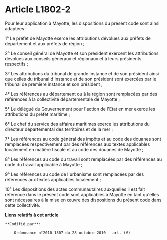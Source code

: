 # Article L1802-2

Pour leur application à Mayotte, les dispositions du présent code sont ainsi adaptées :

1° Le préfet de Mayotte exerce les attributions dévolues aux préfets de département et aux préfets de région ;

2° Le conseil général de Mayotte et son président exercent les attributions dévolues aux conseils généraux et régionaux et à
leurs présidents respectifs ;

3° Les attributions du tribunal de grande instance et de son président ainsi que celles du tribunal d'instance et de son
président sont exercées par le tribunal de première instance et son président ;

4° Les références au département ou à la région sont remplacées par des références à la collectivité départementale de
Mayotte ;

5° Le délégué du Gouvernement pour l'action de l'Etat en mer exerce les attributions du préfet maritime ;

6° Le chef du service des affaires maritimes exerce les attributions du directeur départemental des territoires et de la
mer ;

7° Les références au code général des impôts et au code des douanes sont remplacées respectivement par des références aux
textes applicables localement en matière fiscale et au code des douanes de Mayotte ;

8° Les références au code du travail sont remplacées par des références au code du travail applicable à Mayotte ;

9° Les références au code de l'urbanisme sont remplacées par des références aux textes applicables localement ;

10° Les dispositions des actes communautaires auxquelles il est fait référence dans le présent code sont applicables à
Mayotte en tant qu'elles sont nécessaires à la mise en œuvre des dispositions du présent code dans cette collectivité.

**Liens relatifs à cet article**

	**Codifié par**:

	  - Ordonnance n°2010-1307 du 28 octobre 2010 - art. (V)
